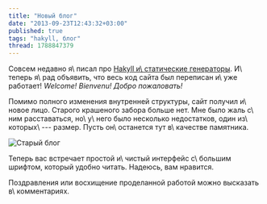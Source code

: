 ```yaml
---
title: "Новый блог"
date: "2013-09-23T12:43:32+03:00"
published: true
tags: "hakyll, блог"
thread: 1788847379
---
```


Совсем недавно я\ писал про [Hakyll и\ статические генераторы](/post/hakyll/). И\ теперь я\ рад объявить, что весь код сайта
был переписан и\ уже работает! *Welcome! Bienvenu! Добро пожаловать!*

Помимо полного изменения внутренней структуры, сайт получил и\ новое лицо. Старого крашеного забора больше нет.
Мне было жаль с\ ним расставаться, но\ у\ него было несколько недостатков, один из\ которых\ --- размер.
Пусть он\ останется тут в\ качестве памятника.

![Старый блог](/images/screenshots/old-site.jpg "Старый блог")

Теперь вас встречает простой и\ чистый интерфейс с\ большим шрифтом, который удобно читать. Надеюсь, вам нравится.

Поздравления или восхищение проделанной работой можно высказать в\ комментариях.
